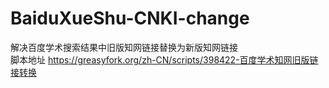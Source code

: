 # BaiduXueShu-CNKI-change
解决百度学术搜索结果中旧版知网链接替换为新版知网链接  
脚本地址  https://greasyfork.org/zh-CN/scripts/398422-百度学术知网旧版链接转换
